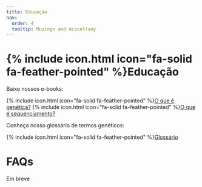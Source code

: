 ```yaml
---
title: Educação
nav:
  order: 4
  tooltip: Musings and miscellany
---
```


# {% include icon.html icon="fa-solid fa-feather-pointed" %}Educação

Baixe nossos e-books:

{% include icon.html icon="fa-solid fa-feather-pointed" %}[O que é genética?](ebook1.pdf)
{% include icon.html icon="fa-solid fa-feather-pointed" %}[O que é sequenciamento?](ebook2.pdf)

Conheça nosso glossário de termos genéticos:

{% include icon.html icon="fa-solid fa-feather-pointed" %}[Glossário](gloss.pdf)

# FAQs

Em breve

